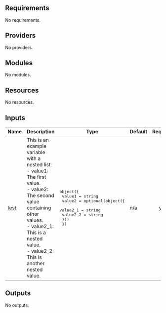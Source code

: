 ## Requirements

No requirements.

## Providers

No providers.

## Modules

No modules.

## Resources

No resources.

## Inputs

| Name | Description | Type | Default | Required |
|------|-------------|------|---------|:--------:|
| <a name="input_test"></a> [test](#input\_test) | This is an example variable with a nested list:<br>- value1: The first value.<br>- value2: The second value containing other values.<br>  - value2\_1: This is a nested value.<br>  - value2\_2: This is another nested value. | <pre>object({<br>    value1 = string<br>    value2 = optional(object({<br>      value2_1 = string<br>      value2_2 = string<br>    }))<br>  })</pre> | n/a | yes |

## Outputs

No outputs.
